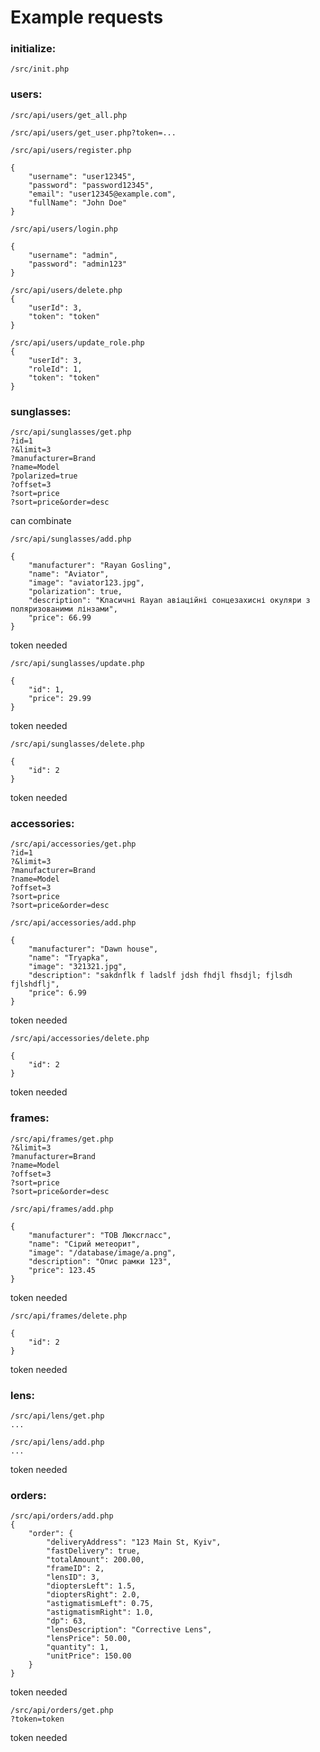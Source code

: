 # Example requests

### initialize:

```
/src/init.php
```

### users:

```
/src/api/users/get_all.php
```

```
/src/api/users/get_user.php?token=...
```

```
/src/api/users/register.php

{
    "username": "user12345",
    "password": "password12345",
    "email": "user12345@example.com",
    "fullName": "John Doe"
}
```

```
/src/api/users/login.php

{
    "username": "admin",
    "password": "admin123"
}
```

```
/src/api/users/delete.php
{
    "userId": 3,
    "token": "token"
}
```

```
/src/api/users/update_role.php
{
    "userId": 3,
    "roleId": 1,
    "token": "token"
}
```

### sunglasses:

```
/src/api/sunglasses/get.php
?id=1
?&limit=3
?manufacturer=Brand
?name=Model
?polarized=true
?offset=3
?sort=price
?sort=price&order=desc
```

can combinate

```
/src/api/sunglasses/add.php

{
    "manufacturer": "Rayan Gosling",
    "name": "Aviator",
    "image": "aviator123.jpg",
    "polarization": true,
    "description": "Класичні Rayan авіаційні сонцезахисні окуляри з поляризованими лінзами",
    "price": 66.99
}
```

token needed

```
/src/api/sunglasses/update.php

{
    "id": 1,
    "price": 29.99
}
```

token needed

```
/src/api/sunglasses/delete.php

{
    "id": 2
}
```

token needed

### accessories:

```
/src/api/accessories/get.php
?id=1
?&limit=3
?manufacturer=Brand
?name=Model
?offset=3
?sort=price
?sort=price&order=desc
```

```
/src/api/accessories/add.php

{
    "manufacturer": "Dawn house",
    "name": "Tryapka",
    "image": "321321.jpg",
    "description": "sakdnflk f ladslf jdsh fhdjl fhsdjl; fjlsdh fjlshdflj",
    "price": 6.99
}
```

token needed

```
/src/api/accessories/delete.php

{
    "id": 2
}
```

token needed

### frames:

```
/src/api/frames/get.php
?&limit=3
?manufacturer=Brand
?name=Model
?offset=3
?sort=price
?sort=price&order=desc
```

```
/src/api/frames/add.php

{
    "manufacturer": "ТОВ Люксгласс",
    "name": "Сірий метеорит",
    "image": "/database/image/a.png",
    "description": "Опис рамки 123",
    "price": 123.45
}
```

token needed

```
/src/api/frames/delete.php

{
    "id": 2
}
```

token needed

### lens:

```
/src/api/lens/get.php
...
```

```
/src/api/lens/add.php
...
```

token needed

### orders:

```
/src/api/orders/add.php
{
    "order": {
        "deliveryAddress": "123 Main St, Kyiv",
        "fastDelivery": true,
        "totalAmount": 200.00,
        "frameID": 2,
        "lensID": 3,
        "dioptersLeft": 1.5,
        "dioptersRight": 2.0,
        "astigmatismLeft": 0.75,
        "astigmatismRight": 1.0,
        "dp": 63,
        "lensDescription": "Corrective Lens",
        "lensPrice": 50.00,
        "quantity": 1,
        "unitPrice": 150.00
    }
}
```

token needed

```
/src/api/orders/get.php
?token=token
```

token needed
